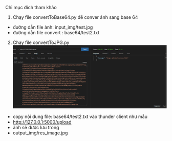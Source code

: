 Chỉ mục đích tham khảo
1. Chạy file  convertToBase64.py để conver ảnh sang base 64
- đường dẫn file ảnh: input_img/test.jpg
- đường dẫn file convert : base64/test2.txt
2. Chạy file convertToJPG.py
![Alt text](image.png)
  - copy nội dung file: base64/test2.txt vào thunder client như mẫu
  - http://127.0.0.1:5000/upload
  - ảnh sẽ được lưu trong
  - output_img/res_image.jpg